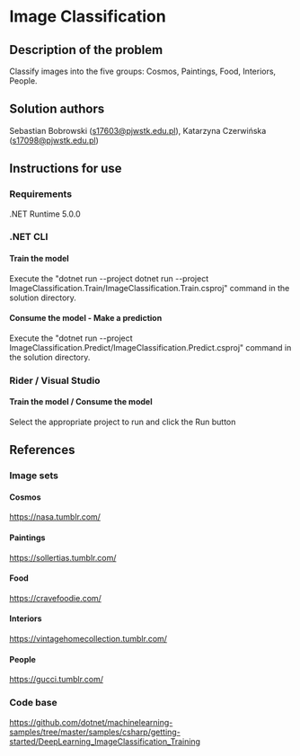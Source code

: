 # Image Classification
## Description of the problem
Classify images into the five groups: Cosmos, Paintings, Food, Interiors, People.
## Solution authors
Sebastian Bobrowski (s17603@pjwstk.edu.pl), Katarzyna Czerwińska (s17098@pjwstk.edu.pl)
## Instructions for use
### Requirements
.NET Runtime 5.0.0
### .NET CLI
#### Train the model
Execute the "dotnet run --project dotnet run --project ImageClassification.Train/ImageClassification.Train.csproj" command in the solution directory.
#### Consume the model - Make a prediction
Execute the "dotnet run --project ImageClassification.Predict/ImageClassification.Predict.csproj" command in the solution directory.
### Rider / Visual Studio
#### Train the model / Consume the model
Select the appropriate project to run and click the Run button
## References
### Image sets
#### Cosmos
https://nasa.tumblr.com/
#### Paintings
https://sollertias.tumblr.com/
#### Food
https://cravefoodie.com/
#### Interiors
https://vintagehomecollection.tumblr.com/
#### People
https://gucci.tumblr.com/
### Code base
https://github.com/dotnet/machinelearning-samples/tree/master/samples/csharp/getting-started/DeepLearning_ImageClassification_Training